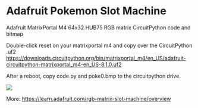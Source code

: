 # Adafruit Pokemon Slot Machine

Adafruit MatrixPortal M4
64x32 HUB75 RGB matrix CircuitPython code and bitmap 

Double-click reset on your matrixportal m4 and copy over the CircuitPython .uf2
https://downloads.circuitpython.org/bin/matrixportal_m4/en_US/adafruit-circuitpython-matrixportal_m4-en_US-8.1.0.uf2

After a reboot, copy code.py and poke0.bmp to the circuitpython drive. 

![](https://github.com/Fr4nkFletcher/Adafruit-Pokemon-Slot-Machine/blob/main/pokeslot.gif)

More: <https://learn.adafruit.com/rgb-matrix-slot-machine/overview>
